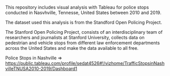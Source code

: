 This repository includes visual analysis with Tableau for police stops conducted in Nasvhville, Tennesse, United States between 2010 and 2019. 

The dataset used this analysis is from the Standford Open Policing Project.

The Stanford Open Policing Project, consists of an interdisciplinary team of researchers and journalists at Stanford University, collects data on pedestrian and vehicle stops from different law enforcement departments across the United States and make the data available to all free. 

Police Stops in Nashville => https://public.tableau.com/profile/sedat4526#!/vizhome/TrafficStopsinNashvilleTNUSA2010-2019/Dashboard1

